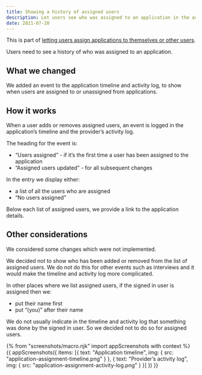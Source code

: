 ```yaml
---
title: Showing a history of assigned users
description: Let users see who was assigned to an application in the activity log and timeline
date: 2021-07-20
---
```


This is part of [letting users assign applications to themselves or other users](/manage-teacher-training-applications/assigning-applications-to-users/).

Users need to see a history of who was assigned to an application.

## What we changed

We added an event to the application timeline and activity log, to show when users are assigned to or unassigned from applications.

## How it works

When a user adds or removes assigned users, an event is logged in the application’s timeline and the provider’s activity log.

The heading for the event is:

- “Users assigned” - if it’s the first time a user has been assigned to the application
- “Assigned users updated” - for all subsequent changes

In the entry we display either:

- a list of all the users who are assigned
- “No users assigned”

Below each list of assigned users, we provide a link to the application details.

## Other considerations

We considered some changes which were not implemented.

We decided not to show who has been added or removed from the list of assigned users. We do not do this for other events such as interviews and it would make the timeline and activity log more complicated.

In other places where we list assigned users, if the signed in user is assigned then we:

- put their name first
- put “(you)” after their name

We do not usually indicate in the timeline and activity log that something was done by the signed in user. So we decided not to do so for assigned users.

{% from "screenshots/macro.njk" import appScreenshots with context %}
{{ appScreenshots({
  items: [{
    text: "Application timeline",
    img: {
      src: "application-assignment-timeline.png"
    }
  }, {
    text: "Provider’s activity log",
    img: {
      src: "application-assignment-activity-log.png"
    }
  }]
}) }}
